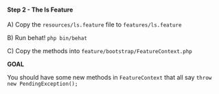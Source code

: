 #### Step 2 - The ls Feature

A) Copy the `resources/ls.feature` file to `features/ls.feature`

B) Run behat! `php bin/behat`

C) Copy the methods into `feature/bootstrap/FeatureContext.php`

**GOAL**

You should have some new methods in `FeatureContext`
that all say `throw new PendingException();`

